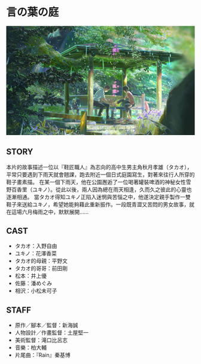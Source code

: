 # 言の葉の庭

![poster](poster.jpg)

## STORY

本片的故事描述一位以『鞋匠職人』為志向的高中生男主角秋月孝雄（タカオ），平常只要遇到下雨天就會翹課，跑去附近一個日式庭園寫生，對著來往行人所穿的鞋子畫素描。
在某一個下雨天，他在公園邂逅了一位喝著罐裝啤酒的神秘女性雪野百香里（ユキノ）。從此以後，兩人因為總在雨天相逢，久而久之彼此的心靈也逐漸相通。
當タカオ得知ユキノ正陷入迷惘與苦惱之中，他遂決定親手製作一雙鞋子來送給ユキノ，希望她能夠藉此重新振作。一段既青澀又苦悶的男女故事，就在這場六月梅雨之中，默默展開……

## CAST

- タカオ：入野自由
- ユキノ：花澤香菜
- タカオ的母親：平野文
- タカオ的哥哥：前田剛
- 松本：井上優
- 佐藤：潘めぐみ
- 相沢：小松未可子

## STAFF

- 原作／腳本／監督：新海誠
- 人物設計／作畫監督：土屋堅一
- 美術監督：滝口比呂志
- 音樂：柏大輔
- 片尾曲：『Rain』秦基博
